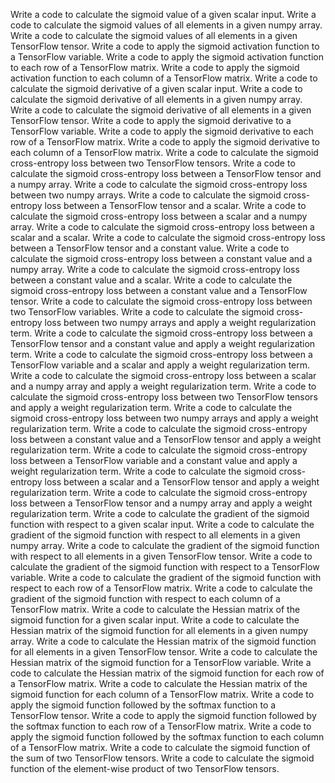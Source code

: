Write a code to calculate the sigmoid value of a given scalar input.
Write a code to calculate the sigmoid values of all elements in a given numpy array.
Write a code to calculate the sigmoid values of all elements in a given TensorFlow tensor.
Write a code to apply the sigmoid activation function to a TensorFlow variable.
Write a code to apply the sigmoid activation function to each row of a TensorFlow matrix.
Write a code to apply the sigmoid activation function to each column of a TensorFlow matrix.
Write a code to calculate the sigmoid derivative of a given scalar input.
Write a code to calculate the sigmoid derivative of all elements in a given numpy array.
Write a code to calculate the sigmoid derivative of all elements in a given TensorFlow tensor.
Write a code to apply the sigmoid derivative to a TensorFlow variable.
Write a code to apply the sigmoid derivative to each row of a TensorFlow matrix.
Write a code to apply the sigmoid derivative to each column of a TensorFlow matrix.
Write a code to calculate the sigmoid cross-entropy loss between two TensorFlow tensors.
Write a code to calculate the sigmoid cross-entropy loss between a TensorFlow tensor and a numpy array.
Write a code to calculate the sigmoid cross-entropy loss between two numpy arrays.
Write a code to calculate the sigmoid cross-entropy loss between a TensorFlow tensor and a scalar.
Write a code to calculate the sigmoid cross-entropy loss between a scalar and a numpy array.
Write a code to calculate the sigmoid cross-entropy loss between a scalar and a scalar.
Write a code to calculate the sigmoid cross-entropy loss between a TensorFlow tensor and a constant value.
Write a code to calculate the sigmoid cross-entropy loss between a constant value and a numpy array.
Write a code to calculate the sigmoid cross-entropy loss between a constant value and a scalar.
Write a code to calculate the sigmoid cross-entropy loss between a constant value and a TensorFlow tensor.
Write a code to calculate the sigmoid cross-entropy loss between two TensorFlow variables.
Write a code to calculate the sigmoid cross-entropy loss between two numpy arrays and apply a weight regularization term.
Write a code to calculate the sigmoid cross-entropy loss between a TensorFlow tensor and a constant value and apply a weight regularization term.
Write a code to calculate the sigmoid cross-entropy loss between a TensorFlow variable and a scalar and apply a weight regularization term.
Write a code to calculate the sigmoid cross-entropy loss between a scalar and a numpy array and apply a weight regularization term.
Write a code to calculate the sigmoid cross-entropy loss between two TensorFlow tensors and apply a weight regularization term.
Write a code to calculate the sigmoid cross-entropy loss between two numpy arrays and apply a weight regularization term.
Write a code to calculate the sigmoid cross-entropy loss between a constant value and a TensorFlow tensor and apply a weight regularization term.
Write a code to calculate the sigmoid cross-entropy loss between a TensorFlow variable and a constant value and apply a weight regularization term.
Write a code to calculate the sigmoid cross-entropy loss between a scalar and a TensorFlow tensor and apply a weight regularization term.
Write a code to calculate the sigmoid cross-entropy loss between a TensorFlow tensor and a numpy array and apply a weight regularization term.
Write a code to calculate the gradient of the sigmoid function with respect to a given scalar input.
Write a code to calculate the gradient of the sigmoid function with respect to all elements in a given numpy array.
Write a code to calculate the gradient of the sigmoid function with respect to all elements in a given TensorFlow tensor.
Write a code to calculate the gradient of the sigmoid function with respect to a TensorFlow variable.
Write a code to calculate the gradient of the sigmoid function with respect to each row of a TensorFlow matrix.
Write a code to calculate the gradient of the sigmoid function with respect to each column of a TensorFlow matrix.
Write a code to calculate the Hessian matrix of the sigmoid function for a given scalar input.
Write a code to calculate the Hessian matrix of the sigmoid function for all elements in a given numpy array.
Write a code to calculate the Hessian matrix of the sigmoid function for all elements in a given TensorFlow tensor.
Write a code to calculate the Hessian matrix of the sigmoid function for a TensorFlow variable.
Write a code to calculate the Hessian matrix of the sigmoid function for each row of a TensorFlow matrix.
Write a code to calculate the Hessian matrix of the sigmoid function for each column of a TensorFlow matrix.
Write a code to apply the sigmoid function followed by the softmax function to a TensorFlow tensor.
Write a code to apply the sigmoid function followed by the softmax function to each row of a TensorFlow matrix.
Write a code to apply the sigmoid function followed by the softmax function to each column of a TensorFlow matrix.
Write a code to calculate the sigmoid function of the sum of two TensorFlow tensors.
Write a code to calculate the sigmoid function of the element-wise product of two TensorFlow tensors.